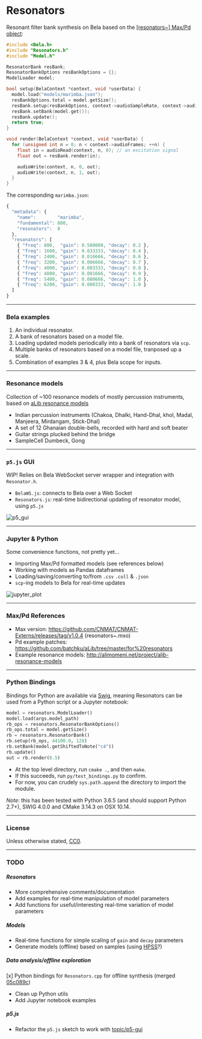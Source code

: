 # Resonators

Resonant filter bank synthesis on Bela based on the [[resonators~] Max/Pd object](https://github.com/CNMAT/CNMAT-Externs/blob/6f0208d3a1/src/resonators~/resonators~.c):

```cpp
#include <Bela.h>
#include "Resonators.h"
#include "Model.h"

ResonatorBank resBank;
ResonatorBankOptions resBankOptions = {};
ModelLoader model;

bool setup(BelaContext *context, void *userData) {
  model.load("models/marimba.json");
  resBankOptions.total = model.getSize();
  resBank.setup(resBankOptions, context->audioSampleRate, context->audioFrames);
  resBank.setBank(model.get());
  resBank.update();
  return true;
}

void render(BelaContext *context, void *userData) { 
  for (unsigned int n = 0; n < context->audioFrames; ++n) {
    float in = audioRead(context, n, 0); // an excitation signal
    float out = resBank.render(in);

    audioWrite(context, n, 0, out);
    audioWrite(context, n, 1, out);
  }
}
```

The corresponding `marimba.json`:

```javascript
{
  "metadata": { 
    "name":        "marimba",
    "fundamental": 800,
    "resonators":  8
  },
  "resonators": [
    { "freq": 800,  "gain": 0.500000, "decay": 0.2 },
    { "freq": 1600, "gain": 0.033333, "decay": 0.4 },
    { "freq": 2400, "gain": 0.016666, "decay": 0.6 },
    { "freq": 3200, "gain": 0.006666, "decay": 0.7 },
    { "freq": 4000, "gain": 0.003333, "decay": 0.8 },
    { "freq": 4800, "gain": 0.001666, "decay": 0.9 },
    { "freq": 5400, "gain": 0.000666, "decay": 1.0 },
    { "freq": 6200, "gain": 0.000333, "decay": 1.0 }
  ]
}
```

---

### Bela examples

1. An individual resonator.
2. A bank of resonators based on a model file.
3. Loading updated models periodically into a bank of resonators via `scp`.
4. Multiple banks of resonators based on a model file, tranposed up a scale.
5. Combination of examples 3 & 4, plus Bela scope for inputs.

---

### Resonance models

Collection of ~100 resonance models of mostly percussion instruments, based on [aLib resonance models](http://alimomeni.net/project/alib-resonance-models/)

- Indian percussion instruments (Chakoa, Dhalki, Hand-Dhal, khol, Madal, Manjeera, Mirdangam, Stick-Dhal)
- A set of 12 Ghanaian double-bells, recorded with hard and soft beater
- Guitar strings plucked behind the bridge
- SampleCell Dumbeck, Gong

---

### `p5.js` GUI

WIP! Relies on Bela WebSocket server wrapper and integration with `Resonator.h`.

- `BelaWS.js`: connects to Bela over a Web Socket
- `Resonators.js`: real-time bidirectional updating of resonator model, using `p5.js`

![p5_gui](https://raw.githubusercontent.com/jarmitage/resonators/master/img/p5_gui.png)

---

### Jupyter & Python

Some convenience functions, not pretty yet...

- Importing Max/Pd formatted models (see references below)
- Working with models as Pandas dataframes
- Loading/saving/converting to/from `.csv`  `.coll` & `.json`
- `scp`-ing models to Bela for real-time updates

![jupyter_plot](https://raw.githubusercontent.com/jarmitage/resonators/master/img/jupyter_plot.png)

---

### Max/Pd References

- Max version: https://github.com/CNMAT/CNMAT-Externs/releases/tag/v1.0.4 (resonators~.mxo)
- Pd example patches: https://github.com/batchku/aLib/tree/master/for%20resonators
- Example resonance models: http://alimomeni.net/project/alib-resonance-models

---

### Python Bindings

Bindings for Python are available via [Swig](http://www.swig.org/), meaning Resonators can be used from a Python script or a Jupyter notebook:

```python
model = resonators.ModelLoader()
model.load(args.model_path)
rb_ops = resonators.ResonatorBankOptions()
rb_ops.total = model.getSize()
rb = resonators.ResonatorBank()
rb.setup(rb_ops, 44100.0, 128)
rb.setBank(model.getShiftedToNote("c4"))
rb.update()
out = rb.render(0.5)
```

- At the top level directory, run `cmake .`, and then `make`.
- If this succeeds, run `py/test_bindings.py` to confirm.
- For now, you can crudely `sys.path.append` the directory to import the module.

_Note_: this has been tested with Python 3.6.5 (and should support Python 2.7+), SWIG 4.0.0 and CMake 3.14.3 on OSX 10.14.

---

### License

Unless otherwise stated, [CC0](https://creativecommons.org/share-your-work/public-domain/cc0/).

---

### TODO

##### Resonators
- More comprehensive comments/documentation
- Add examples for real-time manipulation of model parameters
- Add functions for useful/interesting real-time variation of model parameters

##### Models
- Real-time functions for simple scaling of `gain` and `decay` parameters
- Generate models (offline) based on samples (using [HPSS](http://librosa.github.io/librosa/generated/librosa.decompose.hpss.html)?)

##### Data analysis/offline exploration
[x] Python bindings for `Resonators.cpp` for offline synthesis (merged [05c089c](https://github.com/jarmitage/resonators/commit/291681df3f56fd44a8118ba048b1ceeae8ed7749))
- Clean up Python utils
- Add Jupyter notebook examples

##### p5.js
- Refactor the `p5.js` sketch to work with [topic/p5-gui](https://github.com/adanlbenito/Bela/tree/topic/p5-gui)
